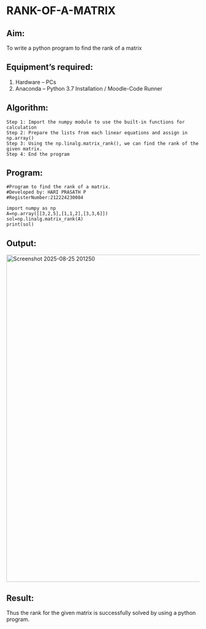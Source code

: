 # RANK-OF-A-MATRIX
## Aim:
To write a python program to find the rank of a matrix
## Equipment’s required:
1. 	Hardware – PCs
2. 	Anaconda – Python 3.7 Installation / Moodle-Code Runner
## Algorithm:
```
Step 1: Import the numpy module to use the built-in functions for calculation
Step 2: Prepare the lists from each linear equations and assign in np.array()
Step 3: Using the np.linalg.matrix_rank(), we can find the rank of the given matrix.
Step 4: End the program
```
## Program:
```
#Program to find the rank of a matrix.
#Developed by: HARI PRASATH P
#RegisterNumber:212224230084

import numpy as np
A=np.array([[3,2,5],[1,1,2],[3,3,6]])
sol=np.linalg.matrix_rank(A)
print(sol)
```
## Output:
<img width="1050" height="854" alt="Screenshot 2025-08-25 201250" src="https://github.com/user-attachments/assets/10922102-eaea-4e9b-9bd7-f85a82ea180e" />

## Result:
Thus the rank for the given matrix is successfully solved by  using a python program.

